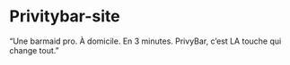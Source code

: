 # Privitybar-site
“Une barmaid pro. À domicile. En 3 minutes. PrivyBar, c’est LA touche qui change tout.”
